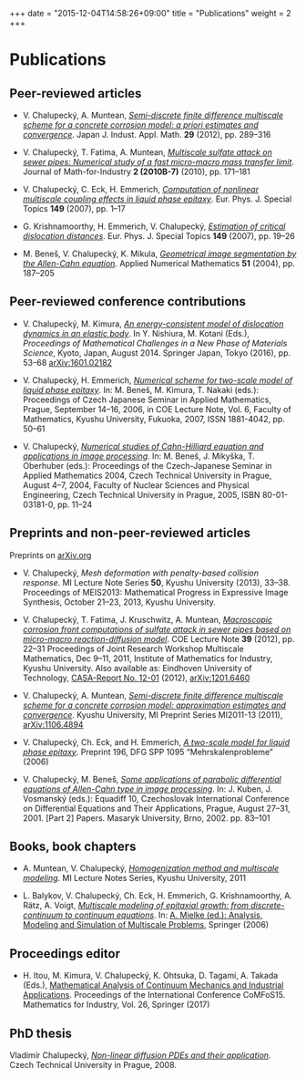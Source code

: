 +++
date = "2015-12-04T14:58:26+09:00"
title = "Publications"
weight = 2
+++

# Publications


## Peer-reviewed articles

* V. Chalupecký, A. Muntean, [_Semi-discrete finite difference multiscale
  scheme for a concrete corrosion model: a priori estimates and
  convergence_](http://dx.doi.org/10.1007/s13160-012-0060-6). Japan J. Indust.
  Appl. Math.&nbsp;**29** (2012), pp. 289–316

* V. Chalupecký, T. Fatima, A. Muntean, [_Multiscale sulfate attack on sewer
  pipes: Numerical study of a fast micro-macro mass transfer
  limit_](http://gcoe-mi.jp/english/publish_list/pub_inner/id:4/cid:14).
  Journal of Math-for-Industry&nbsp;**2&nbsp;(2010B-7)** (2010), pp. 171–181

* V. Chalupecký, C. Eck, H. Emmerich, [_Computation of nonlinear multiscale
  coupling effects in liquid phase
  epitaxy_](http://dx.doi.org/10.1140/epjst/e2007-00240-6). Eur. Phys. J.
  Special Topics&nbsp;**149** (2007), pp. 1–17

* G. Krishnamoorthy, H. Emmerich, V. Chalupecký, [_Estimation of critical
  dislocation distances_](http://dx.doi.org/10.1140/epjst/e2007-00241-5). Eur.
  Phys. J. Special Topics&nbsp;**149** (2007), pp. 19–26

* M. Beneš, V. Chalupecký, K. Mikula, [_Geometrical image segmentation by the
  Allen-Cahn equation_](http://dx.doi.org/10.1016/j.apnum.2004.05.001). Applied
  Numerical Mathematics&nbsp;**51** (2004), pp. 187–205

## Peer-reviewed conference contributions

* V. Chalupecký, M. Kimura, [_An energy-consistent model of dislocation dynamics
  in an elastic body_](http://dx.doi.org/10.1007/978-4-431-56104-0_3).
  In Y. Nishiura, M. Kotani (Eds.), _Proceedings of Mathematical Challenges in a
  New Phase of Materials Science_, Kyoto, Japan, August 2014. Springer Japan,
  Tokyo (2016), pp. 53–68
  [arXiv:1601.02182](http://arxiv.org/abs/1601.02182)

* V. Chalupecký, H. Emmerich, [_Numerical scheme for two-scale model of liquid
  phase epitaxy_](http://geraldine.fjfi.cvut.cz/cjs2006/proc.html). In: M.
  Beneš, M. Kimura, T. Nakaki (eds.): Proceedings of Czech Japanese Seminar in
  Applied Mathematics, Prague, September 14–16, 2006, in COE Lecture Note, Vol.
  6, Faculty of Mathematics, Kyushu University, Fukuoka, 2007, ISSN 1881-4042,
  pp. 50–61 

* V. Chalupecký, [_Numerical studies of Cahn-Hilliard equation and applications
  in image processing_](http://geraldine.fjfi.cvut.cz/cjs2004/proceedings.php).
  In: M. Beneš, J. Mikyška, T. Oberhuber (eds.): Proceedings of the
  Czech-Japanese Seminar in Applied Mathematics 2004, Czech Technical
  University in Prague, August 4–7, 2004, Faculty of Nuclear Sciences and
  Physical Engineering, Czech Technical University in Prague, 2005, ISBN
  80-01-03181-0, pp. 11–24

## Preprints and non-peer-reviewed articles

Preprints on [arXiv.org](http://arxiv.org/a/chalupecky_v_1)

* V. Chalupecký, _Mesh deformation with penalty-based collision response_. MI
  Lecture Note Series&nbsp;**50**, Kyushu University (2013), 33–38. Proceedings
  of MEIS2013: Mathematical Progress in Expressive Image Synthesis, October
  21–23, 2013, Kyushu University.

* V. Chalupecký, T. Fatima, J. Kruschwitz, A. Muntean, [_Macroscopic corrosion
  front computations of sulfate attack in sewer pipes based on micro-macro
  reaction-diffusion
  model_](http://gcoe-mi.jp/english/publish_list/pub_inner/id:2/cid:18). COE
  Lecture Note&nbsp;**39** (2012), pp. 22–31 Proceedings of Joint Research Workshop
  Multiscale Mathematics, Dec 9–11, 2011, Institute of Mathematics for
  Industry, Kyushu University. Also available as: Eindhoven University of
  Technology, [CASA-Report No.
  12-01](http://www.win.tue.nl/analysis/reports/rana12-01.pdf) (2012),
  [arXiv:1201.6460](http://arxiv.org/abs/1201.6460)

* V. Chalupecký, A. Muntean, [_Semi-discrete finite difference multiscale
  scheme for a concrete corrosion model: approximation estimates and
  convergence_](http://gcoe-mi.jp/english/publish_list/pub_inner/id:3/cid:16).
  Kyushu University, MI Preprint Series&nbsp;MI2011-13 (2011),
  [arXiv:1106.4894](http://arxiv.org/abs/1106.4894)

* V. Chalupecký, Ch. Eck, and H. Emmerich, [_A two-scale model for liquid phase
  epitaxy_](http://www.mps.uni-bayreuth.de/en/publications/2006/Two_Scale_Model_for_Liquid-Phase_Epitaxy/index.html).
  Preprint&nbsp;196, DFG SPP 1095 “Mehrskalenprobleme” (2006)

* V. Chalupecký, M. Beneš, [_Some applications of parabolic differential
  equations of Allen-Cahn type in image
  processing_](http://dml.cz/dmlcz/700339).  In: J. Kuben, J. Vosmanský (eds.):
  Equadiff 10, Czechoslovak International Conference on Differential Equations
  and Their Applications, Prague, August 27–31, 2001. [Part 2] Papers. Masaryk
  University, Brno, 2002. pp. 83–101

## Books, book chapters

* A. Muntean, V. Chalupecký, [_Homogenization method and multiscale
  modeling_](http://gcoe-mi.jp/english/publish_list/pub_inner/id:2/cid:15).  MI
  Lecture Notes Series, Kyushu University, 2011

* L. Balykov, V. Chalupecký, Ch. Eck, H. Emmerich, G. Krishnamoorthy, A. Rätz,
  A. Voigt, [_Multiscale modeling of epitaxial growth: from discrete-continuum
  to continuum equations_](http://dx.doi.org/10.1007/3-540-35657-6_3). In: [A.
  Mielke (ed.): Analysis, Modeling and Simulation of Multiscale
  Problems](http://rd.springer.com/book/10.1007%2F3-540-35657-6), Springer
  (2006)

## Proceedings editor

* H. Itou, M. Kimura, V. Chalupecký, K. Ohtsuka, D. Tagami, A. Takada (Eds.),
  [Mathematical Analysis of Continuum Mechanics and Industrial Applications](http://link.springer.com/book/10.1007%2F978-981-10-2633-1).
  Proceedings of the International Conference CoMFoS15. Mathematics for
  Industry, Vol. 26, Springer (2017)

## PhD thesis

Vladimír Chalupecký, [_Non-linear diffusion PDEs and their
application_](http://mmg.fjfi.cvut.cz/~chalupecky/pdf/Chalupecky-phd-thesis.pdf).
Czech Technical University in Prague, 2008.
